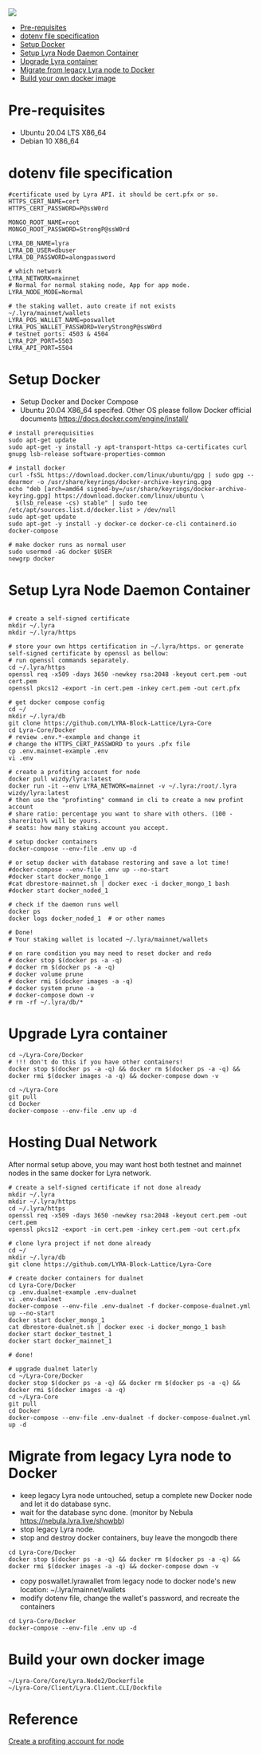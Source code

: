 <img src="lyradocker.png"/>

- [Pre-requisites](#pre-requisites)
- [dotenv file specification](#dotenv-file-specification)
- [Setup Docker](#setup-docker)
- [Setup Lyra Node Daemon Container](#setup-lyra-node-daemon-container)
- [Upgrade Lyra container](#upgrade-lyra-container)
- [Migrate from legacy Lyra node to Docker](#migrate-from-legacy-lyra-node-to-docker)
- [Build your own docker image](#build-your-own-docker-image)

# Pre-requisites

* Ubuntu 20.04 LTS X86_64
* Debian 10 X86_64

# dotenv file specification

```
#certificate used by Lyra API. it should be cert.pfx or so.
HTTPS_CERT_NAME=cert
HTTPS_CERT_PASSWORD=P@ssW0rd

MONGO_ROOT_NAME=root
MONGO_ROOT_PASSWORD=StrongP@ssW0rd

LYRA_DB_NAME=lyra
LYRA_DB_USER=dbuser
LYRA_DB_PASSWORD=alongpassword

# which network
LYRA_NETWORK=mainnet
# Normal for normal staking node, App for app mode.
LYRA_NODE_MODE=Normal

# the staking wallet. auto create if not exists ~/.lyra/mainnet/wallets
LYRA_POS_WALLET_NAME=poswallet
LYRA_POS_WALLET_PASSWORD=VeryStrongP@ssW0rd
# testnet ports: 4503 & 4504
LYRA_P2P_PORT=5503
LYRA_API_PORT=5504

```

# Setup Docker

* Setup Docker and Docker Compose
* Ubuntu 20.04 X86_64 specifed. Other OS please follow Docker official documents https://docs.docker.com/engine/install/

```
# install prerequisities
sudo apt-get update
sudo apt-get -y install -y apt-transport-https ca-certificates curl gnupg lsb-release software-properties-common

# install docker
curl -fsSL https://download.docker.com/linux/ubuntu/gpg | sudo gpg --dearmor -o /usr/share/keyrings/docker-archive-keyring.gpg
echo "deb [arch=amd64 signed-by=/usr/share/keyrings/docker-archive-keyring.gpg] https://download.docker.com/linux/ubuntu \
  $(lsb_release -cs) stable" | sudo tee /etc/apt/sources.list.d/docker.list > /dev/null
sudo apt-get update
sudo apt-get -y install -y docker-ce docker-ce-cli containerd.io docker-compose

# make docker runs as normal user
sudo usermod -aG docker $USER
newgrp docker
```

# Setup Lyra Node Daemon Container
```

# create a self-signed certificate
mkdir ~/.lyra
mkdir ~/.lyra/https

# store your own https certification in ~/.lyra/https. or generate self-signed certificate by openssl as bellow:
# run openssl commands separately.
cd ~/.lyra/https
openssl req -x509 -days 3650 -newkey rsa:2048 -keyout cert.pem -out cert.pem
openssl pkcs12 -export -in cert.pem -inkey cert.pem -out cert.pfx

# get docker compose config
cd ~/
mkdir ~/.lyra/db
git clone https://github.com/LYRA-Block-Lattice/Lyra-Core
cd Lyra-Core/Docker
# review .env.*-example and change it
# change the HTTPS_CERT_PASSWORD to yours .pfx file
cp .env.mainnet-example .env
vi .env

# create a profiting account for node
docker pull wizdy/lyra:latest
docker run -it --env LYRA_NETWORK=mainnet -v ~/.lyra:/root/.lyra wizdy/lyra:latest
# then use the "profinting" command in cli to create a new profint account
# share ratio: percentage you want to share with others. (100 - sharerito)% will be yours.
# seats: how many staking account you accept.

# setup docker containers
docker-compose --env-file .env up -d

# or setup docker with database restoring and save a lot time!
#docker-compose --env-file .env up --no-start
#docker start docker_mongo_1
#cat dbrestore-mainnet.sh | docker exec -i docker_mongo_1 bash
#docker start docker_noded_1

# check if the daemon runs well
docker ps
docker logs docker_noded_1	# or other names

# Done!
# Your staking wallet is located ~/.lyra/mainnet/wallets

# on rare condition you may need to reset docker and redo
# docker stop $(docker ps -a -q)
# docker rm $(docker ps -a -q)
# docker volume prune
# docker rmi $(docker images -a -q)
# docker system prune -a
# docker-compose down -v
# rm -rf ~/.lyra/db/*

```

# Upgrade Lyra container

```
cd ~/Lyra-Core/Docker
# !!! don't do this if you have other containers!
docker stop $(docker ps -a -q) && docker rm $(docker ps -a -q) && docker rmi $(docker images -a -q) && docker-compose down -v

cd ~/Lyra-Core
git pull
cd Docker
docker-compose --env-file .env up -d

```

# Hosting Dual Network

After normal setup above, you may want host both testnet and mainnet nodes in the same docker for Lyra network.
```
# create a self-signed certificate if not done already
mkdir ~/.lyra
mkdir ~/.lyra/https
cd ~/.lyra/https
openssl req -x509 -days 3650 -newkey rsa:2048 -keyout cert.pem -out cert.pem
openssl pkcs12 -export -in cert.pem -inkey cert.pem -out cert.pfx

# clone lyra project if not done already
cd ~/
mkdir ~/.lyra/db
git clone https://github.com/LYRA-Block-Lattice/Lyra-Core

# create docker containers for dualnet
cd Lyra-Core/Docker
cp .env.dualnet-example .env-dualnet
vi .env-dualnet
docker-compose --env-file .env-dualnet -f docker-compose-dualnet.yml up --no-start
docker start docker_mongo_1
cat dbrestore-dualnet.sh | docker exec -i docker_mongo_1 bash
docker start docker_testnet_1
docker start docker_mainnet_1

# done!

# upgrade dualnet laterly
cd ~/Lyra-Core/Docker
docker stop $(docker ps -a -q) && docker rm $(docker ps -a -q) && docker rmi $(docker images -a -q)
cd ~/Lyra-Core
git pull
cd Docker
docker-compose --env-file .env-dualnet -f docker-compose-dualnet.yml up -d
```

# Migrate from legacy Lyra node to Docker

* keep legacy Lyra node untouched, setup a complete new Docker node and let it do database sync.
* wait for the database sync done. (monitor by Nebula https://nebula.lyra.live/showbb)
* stop legacy Lyra node. 
* stop and destroy docker containers, buy leave the mongodb there
```
cd Lyra-Core/Docker
docker stop $(docker ps -a -q) && docker rm $(docker ps -a -q) && docker rmi $(docker images -a -q) && docker-compose down -v
```
* copy poswallet.lyrawallet from legacy node to docker node's new location: ~/.lyra/mainnet/wallets
* modify dotenv file, change the wallet's password, and recreate the containers
```
cd Lyra-Core/Docker
docker-compose --env-file .env up -d
```


# Build your own docker image
```
~/Lyra-Core/Core/Lyra.Node2/Dockerfile
~/Lyra-Core/Client/Lyra.Client.CLI/Dockfile
```

# Reference

[Create a profiting account for node](node-create-pftid.txt)